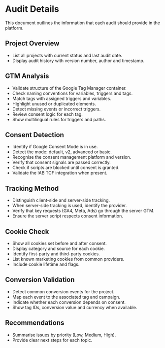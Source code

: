 # Audit Details

This document outlines the information that each audit should provide in the platform.

## Project Overview
- List all projects with current status and last audit date.
- Display audit history with version number, author and timestamp.

## GTM Analysis
- Validate structure of the Google Tag Manager container.
- Check naming conventions for variables, triggers and tags.
- Match tags with assigned triggers and variables.
- Highlight unused or duplicated elements.
- Detect missing events or incorrect triggers.
- Review consent logic for each tag.
- Show multilingual rules for triggers and paths.

## Consent Detection
- Identify if Google Consent Mode is in use.
- Detect the mode: default, v2, advanced or basic.
- Recognise the consent management platform and version.
- Verify that consent signals are passed correctly.
- Check if scripts are blocked until consent is granted.
- Validate the IAB TCF integration when present.

## Tracking Method
- Distinguish client-side and server-side tracking.
- When server-side tracking is used, identify the provider.
- Verify that key requests (GA4, Meta, Ads) go through the server GTM.
- Ensure the server script respects consent information.

## Cookie Check
- Show all cookies set before and after consent.
- Display category and source for each cookie.
- Identify first-party and third-party cookies.
- List known marketing cookies from common providers.
- Include cookie lifetime and flags.

## Conversion Validation
- Detect common conversion events for the project.
- Map each event to the associated tag and campaign.
- Indicate whether each conversion depends on consent.
- Show tag IDs, conversion value and currency when available.

## Recommendations
- Summarise issues by priority (Low, Medium, High).
- Provide clear next steps for each topic.

